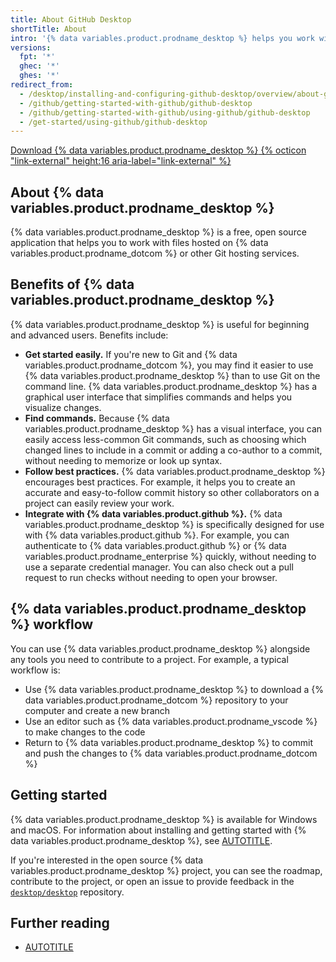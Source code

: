 ```yaml
---
title: About GitHub Desktop
shortTitle: About
intro: '{% data variables.product.prodname_desktop %} helps you work with projects hosted on {% data variables.product.prodname_dotcom %}.'
versions:
  fpt: '*'
  ghec: '*'
  ghes: '*'
redirect_from:
  - /desktop/installing-and-configuring-github-desktop/overview/about-github-desktop
  - /github/getting-started-with-github/github-desktop
  - /github/getting-started-with-github/using-github/github-desktop
  - /get-started/using-github/github-desktop
---
```


<a href="https://desktop.github.com?ref_product=desktop&ref_type=engagement&ref_style=button" target="_blank" class="btn btn-primary mt-3 mr-3 no-underline"><span>Download {% data variables.product.prodname_desktop %}</span> {% octicon "link-external" height:16 aria-label="link-external" %}</a>

## About {% data variables.product.prodname_desktop %}

{% data variables.product.prodname_desktop %} is a free, open source application that helps you to work with files hosted on {% data variables.product.prodname_dotcom %} or other Git hosting services.

## Benefits of {% data variables.product.prodname_desktop %}

{% data variables.product.prodname_desktop %} is useful for beginning and advanced users. Benefits include:

* **Get started easily.** If you're new to Git and {% data variables.product.prodname_dotcom %}, you may find it easier to use {% data variables.product.prodname_desktop %} than to use Git on the command line. {% data variables.product.prodname_desktop %} has a graphical user interface that simplifies commands and helps you visualize changes.
* **Find commands.** Because {% data variables.product.prodname_desktop %} has a visual interface, you can easily access less-common Git commands, such as choosing which changed lines to include in a commit or adding a co-author to a commit, without needing to memorize or look up syntax.
* **Follow best practices.** {% data variables.product.prodname_desktop %} encourages best practices. For example, it helps you to create an accurate and easy-to-follow commit history so other collaborators on a project can easily review your work.
* **Integrate with {% data variables.product.github %}.** {% data variables.product.prodname_desktop %} is specifically designed for use with {% data variables.product.github %}. For example, you can authenticate to {% data variables.product.github %} or {% data variables.product.prodname_enterprise %} quickly, without needing to use a separate credential manager. You can also check out a pull request to run checks without needing to open your browser.

## {% data variables.product.prodname_desktop %} workflow

You can use {% data variables.product.prodname_desktop %} alongside any tools you need to contribute to a project. For example, a typical workflow is:

* Use {% data variables.product.prodname_desktop %} to download a {% data variables.product.prodname_dotcom %} repository to your computer and create a new branch
* Use an editor such as {% data variables.product.prodname_vscode %} to make changes to the code
* Return to {% data variables.product.prodname_desktop %} to commit and push the changes to {% data variables.product.prodname_dotcom %}

## Getting started

{% data variables.product.prodname_desktop %} is available for Windows and macOS. For information about installing and getting started with {% data variables.product.prodname_desktop %}, see [AUTOTITLE](/desktop/overview/getting-started-with-github-desktop).

If you're interested in the open source {% data variables.product.prodname_desktop %} project, you can see the roadmap, contribute to the project, or open an issue to provide feedback in the [`desktop/desktop`](https://github.com/desktop/desktop) repository.

## Further reading

* [AUTOTITLE](/get-started/using-git/about-git)
